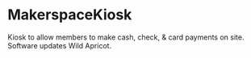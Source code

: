 # MakerspaceKiosk
Kiosk to allow members to make cash, check, &amp; card payments on site. Software updates Wild Apricot.
